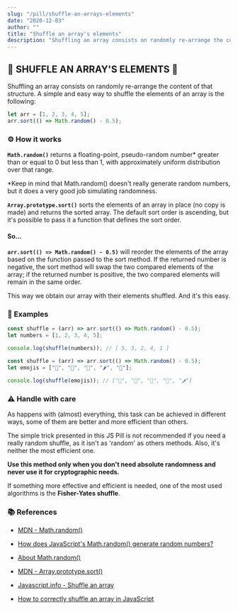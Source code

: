 ```yaml
---
slug: "/pill/shuffle-an-arrays-elements"
date: "2020-12-03"
author: ""
title: "Shuffle an array's elements"
description: "Shuffling an array consists on randomly re-arrange the content of that structure. A simple and easy way to shuffle the elements of an array is the following:"
---
```


## 🎲 SHUFFLE AN ARRAY'S ELEMENTS 🎲

Shuffling an array consists on randomly re-arrange the content of that structure. A simple and easy way to shuffle the elements of an array is the following:

```js
let arr = [1, 2, 3, 4, 5];
arr.sort(() => Math.random() - 0.5);
```

### ⚙️ How it works

**`Math.random()`** returns a floating-point, pseudo-random number\* greater than or equal to 0 but less than 1, with approximately uniform distribution over that range.

\*Keep in mind that Math.random() doesn't really generate random numbers, but it does a very good job simulating randomness.

**`Array.prototype.sort()`** sorts the elements of an array in place (no copy is made) and returns the sorted array. The default sort order is ascending, but it's possible to pass it a function that defines the sort order.

#### So...

**`arr.sort(() => Math.random() - 0.5)`** will reorder the elements of the array based on the function passed to the sort method. If the returned number is negative, the sort method will swap the two compared elements of the array; if the returned number is positive, the two compared elements will remain in the same order.

This way we obtain our array with their elements shuffled. And it's this easy.

### 📝 Examples

```js
const shuffle = (arr) => arr.sort(() => Math.random() - 0.5);
let numbers = [1, 2, 3, 4, 5];

console.log(shuffle(numbers)); // [ 5, 3, 2, 4, 1 ]
```

```js
const shuffle = (arr) => arr.sort(() => Math.random() - 0.5);
let emojis = ["🍎", "🥒", "🥥", "🌶", "🍉"];

console.log(shuffle(emojis)); // ["🥒", "🥥", "🍉", "🍎", "🌶"]
```

### ⚠️ Handle with care

As happens with (almost) everything, this task can be achieved in different ways, some of them are better and more efficient than others.

The simple trick presented in this JS Pill is not recommended if you need a really random shuffle, as it isn't as 'random' as others methods. Also, it's neither the most efficient one.

**Use this method only when you don't need absolute randomness and never use it for cryptographic needs.**

If something more effective and efficient is needed, one of the most used algorithms is the **Fisher-Yates shuffle**.

### 📚 References

- [MDN - Math.random()](https://developer.mozilla.org/en-US/docs/Web/JavaScript/Reference/Global_Objects/Math/random)

- [How does JavaScript's Math.random() generate random numbers?](https://hackernoon.com/how-does-javascripts-math-random-generate-random-numbers-ef0de6a20131)

- [About Math.random()](https://v8.dev/blog/math-random)

- [MDN - Array.prototype.sort()](https://developer.mozilla.org/en-US/docs/Web/JavaScript/Reference/Global_Objects/Array/sort)

- [Javascript.info - Shuffle an array](https://javascript.info/task/shuffle)

- [How to correctly shuffle an array in JavaScript](https://medium.com/@nitinpatel_20236/how-to-shuffle-correctly-shuffle-an-array-in-javascript-15ea3f84bfb)
